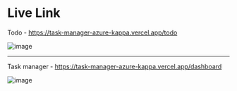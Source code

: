 # Live Link

Todo - https://task-manager-azure-kappa.vercel.app/todo

![image](https://github.com/user-attachments/assets/b61d8185-2107-49f3-aea9-bfaf764a5839)


----------------------------------------------------------------------------------------------------

Task manager - https://task-manager-azure-kappa.vercel.app/dashboard

![image](https://github.com/user-attachments/assets/cd38c59c-2b7c-42d2-9e2b-9a0fdf4ddee3)


